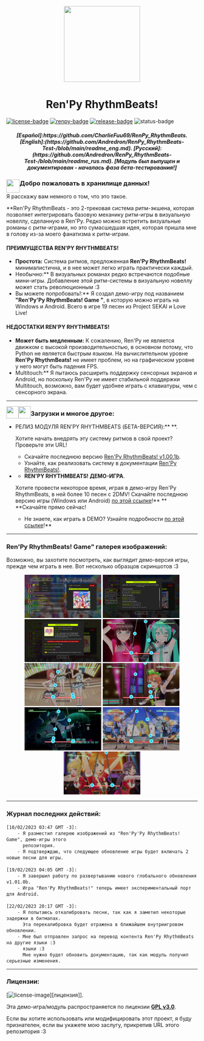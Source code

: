 [license]: https://www.gnu.org/licenses/gpl-3.0
[renpy]: https://renpy.org/
[release]: https://github.com/CharlieFuu69/RenPy_RhythmBeats/releases

[renpy-badge]: https://img.shields.io/badge/Ren'Py-v7.4.11-red?style=for-the-badge&logo=python
[license-badge]: https://img.shields.io/badge/License-GPLv3-blue.svg?style=for-the-badge
[license-image]: https://www.gnu.org/graphics/gplv3-with-text-136x68.png
[status-badge]: https://img.shields.io/badge/Status-Beta-000077?style=for-the-badge
[release-badge]: https://img.shields.io/github/v/release/CharlieFuu69/RenPy_RhythmBeats?style=for-the-badge&logo=github


<p align="center">
  <img width="200" height="200" src="https://user-images.githubusercontent.com/77955772/208582867-fe267999-3f6c-448f-ae78-26b14ced10ac.png">
</p>

<h1 align = "center"> Ren'Py RhythmBeats! </h1>

[![license-badge]][license] [![renpy-badge]][renpy] [![release-badge]][release] ![status-badge]

<h5 align = "center">
  [Español]:https://github.com/CharlieFuu69/RenPy_RhythmBeats.
  [English]:(https://github.com/Andredron/RenPy_RhythmBeats-Test-/blob/main/readme_eng.md).
  [Русский]:(https://github.com/Andredron/RenPy_RhythmBeats-Test-/blob/main/readme_rus.md).
    <i>[Модуль был выпущен и документирован - началась фаза бета-тестирования!]</i>
</h5>

<p>
  <img align="left" width="35" height="35" src="https://user-images.githubusercontent.com/77955772/195962734-6a3e86be-c5c5-475f-8980-815819b07dfa.png"/>
  <h3> Добро пожаловать в хранилище данных!</h3>
</p>

Я расскажу вам немного о том, что это такое.

**Ren'Py RhythmBeats - это 2-трековая система ритм-экшена, которая позволяет интегрировать базовую механику ритм-игры в визуальную новеллу, сделанную в Ren'Py. Редко можно встретить визуальные романы с ритм-играми, но это сумасшедшая идея, которая пришла мне в голову из-за моего фанатизма к ритм-играм.

#### ПРЕИМУЩЕСТВА REN'PY RHYTHMBEATS!

* **Простота:** Система ритмов, предложенная **Ren'Py RhythmBeats!** минималистична, и в нее может легко играть практически каждый.
* Необычно:** В визуальных романах редко встречаются подобные мини-игры. Добавление этой ритм-системы в визуальную новеллу может стать революционным :3
* Вы можете попробовать!:** Я создал демо-игру под названием **"Ren'Py'Py RhythmBeats! Game "**, в которую можно играть на Windows и Android. Всего в игре 19 песен из Project SEKAI и Love Live!

#### НЕДОСТАТКИ REN'PY RHYTHMBEATS!

* **Может быть медленным:** К сожалению, Ren'Py не является движком с высокой производительностью, в основном потому, что Python не является быстрым языком. На вычислительном уровне **Ren'Py RhythmBeats!** не имеет проблем, но на графическом уровне у него могут быть падения FPS.
* Multitouch:** Я пытаюсь расширить поддержку сенсорных экранов и Android, но поскольку Ren'Py не имеет стабильной поддержки Multitouch, возможно, вам будет удобнее играть с клавиатуры, чем с сенсорного экрана.

---

<p align="left">
  <img align="left" width="32" height="32" src="https://user-images.githubusercontent.com/77955772/219849900-522f35c1-ff4e-4a91-b865-6bf8ca0ed1ea.png"/>
  <img align="left" width="32" height="32" src="https://user-images.githubusercontent.com/77955772/219849896-840fd10f-1b21-40ec-a416-2e20a1378233.png"/>
  <h3> Загрузки и многое другое: </h3>
</p>

* РЕЛИЗ МОДУЛЯ REN'PY RHYTHMBEATS (БЕТА-ВЕРСИЯ):** **.

  Хотите начать внедрять эту систему ритмов в свой проект? Проверьте эти URL!
  * Скачайте последнюю версию [Ren'Py RhythmBeats! v1.00.1b](https://github.com/CharlieFuu69/RenPy_RhythmBeats/releases/tag/v1.00.1b_module).
  * Узнайте, как реализовать систему в документации [Ren'Py RhythmBeats!](https://github.com/CharlieFuu69/RenPy_RhythmBeats/blob/main/docs/doc_mainpage.md).
  
* * **REN'PY RHYTHMBEATS! ДЕМО-ИГРА**.

  Хотите провести некоторое время, играя в демо-игру Ren'Py RhythmBeats, в ней более 10 песен с 2DMV!
  Скачайте последнюю версию игры (Windows или Android) [по этой ссылке](https://github.com/CharlieFuu69/RenPy_RhythmBeats/releases/latest)!** ** **Скачайте прямо сейчас!
  * Не знаете, как играть в DEMO? Узнайте подробности [по этой ссылке](DETAILS_DEMO.md)!**

---
### Ren'Py RhythmBeats! Game" галерея изображений:

Возможно, вы захотите посмотреть, как выглядит демо-версия игры, прежде чем играть в нее. Вот несколько образцов скриншотов :3

<p align="center">
  <img width="40%" height="40%" src="src/screenshots/screenshot0003.png"/>
  <img width="40%" height="40%" src="src/screenshots/screenshot0004.png"/>
  <br>
  <img width="40%" height="40%" src="src/screenshots/screenshot0002.png"/>
  <img width="40%" height="40%" src="src/screenshots/screenshot0006.png"/>
  <br>
  <img width="40%" height="40%" src="src/screenshots/screenshot0007.png"/>
  <img width="40%" height="40%" src="src/screenshots/screenshot0009.png"/>
  <br>
  <img width="40%" height="40%" src="src/screenshots/screenshot0011.png"/>
  <img width="40%" height="40%" src="src/screenshots/screenshot0012.png"/>
  <br>
  <img width="40%" height="40%" src="src/screenshots/screenshot0013.png"/>
  
</p>

---

### Журнал последних действий:
```   
[10/02/2023 03:47 GMT -3]:
    - Я разместил галерею изображений из "Ren'Py'Py RhythmBeats! Game", демо-игры этого
      репозитория.
    - Я подтверждаю, что следующее обновление игры будет включать 2 новые песни для игры.
    
[19/02/2023 04:05 GMT -3]:
    - Я завершил работу по развертыванию нового глобального обновления v1.01.0b.
    - Игра "Ren'Py RhythmBeats!" теперь имеет экспериментальный порт для Android.
    
[22/02/2023 20:17 GMT -3]:
    - Я попытаюсь откалибровать песни, так как я заметил некоторые задержки в битмапах.
      Эта перекалибровка будет отражена в ближайшем внутриигровом обновлении.
    - Мне был отправлен запрос на перевод контента Ren'Py RhythmBeats на другие языки :3
      языки :3
      Мне нужно будет обновить документацию, так как модуль получил серьезные изменения.
```

---
### Лицензии:
[![license-image]][лицензия]].

Эта демо-игра/модуль распространяется по лицензии **[GPL v3.0](https://www.gnu.org/licenses/gpl-3.0)**.

Если вы хотите использовать или модифицировать этот проект, я буду признателен, если вы укажете мою заслугу, прикрепив URL этого репозитория :3

